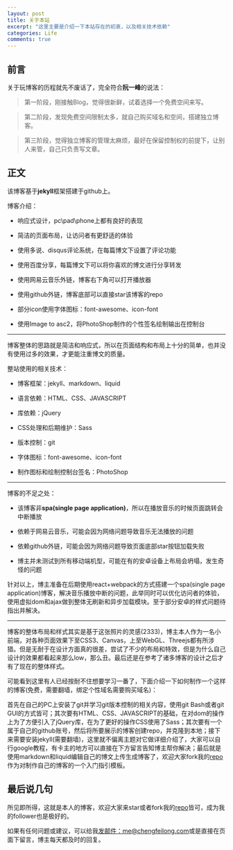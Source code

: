 ```yaml
---
layout: post
title: 关于本站
excerpt: "这里主要是介绍一下本站存在的初衷，以及相关技术依赖"
categories: Life
comments: true
---
```


## 前言
关于玩博客的历程就先不废话了，完全符合**阮一峰**的说法：

> 第一阶段，刚接触Blog，觉得很新鲜，试着选择一个免费空间来写。   

> 第二阶段，发现免费空间限制太多，就自己购买域名和空间，搭建独立博客。   

> 第三阶段，觉得独立博客的管理太麻烦，最好在保留控制权的前提下，让别人来管，自己只负责写文章。

## 正文
该博客基于**jekyll**框架搭建于github上。

博客介绍：  

- 响应式设计，pc\pad\phone上都有良好的表现  

- 简洁的页面布局，让访问者有更舒适的体验  

- 使用多说、disqus评论系统，在每篇博文下设置了评论功能  

- 使用百度分享，每篇博文下可以将你喜欢的博文进行分享转发  

- 使用网易云音乐外链，博客右下角可以打开播放器  

- 使用github外链，博客底部可以直接star该博客的repo  

- 部分icon使用字体图标：font-awesome、icon-font  

- 使用Image to asc2，将PhotoShop制作的个性签名绘制输出在控制台

***

博客整体的思路就是简洁和响应式，所以在页面结构和布局上十分的简单，也并没有使用过多的效果，才更能注重博文的质量。

整站使用的相关技术：  

- 博客框架：jekyll、markdown、liquid  

- 语言依赖：HTML、CSS、JAVASCRIPT  

- 库依赖：jQuery  

- CSS处理和后期维护：Sass  

- 版本控制：git  

- 字体图标：font-awesome、icon-font  

- 制作图标和绘制控制台签名：PhotoShop

***

博客的不足之处：

- 该博客非**spa(single page application)**，所以在播放音乐的时候页面跳转会中断播放

- 依赖于网易云音乐，可能会因为网络问题导致音乐无法播放的问题

- 依赖github外链，可能会因为网络问题导致页面底部star按钮加载失败

- 博主并未测试到所有移动端机型，可能在有的安卓设备上布局会坍塌，发生奇怪的问题

针对以上，博主准备在后期使用react+webpack的方式搭建一个spa(single page application)博客，解决音乐播放中断的问题，此举同时可以优化访问者的体验，使用虚拟dom和ajax做到整体无刷新和异步加载模块。至于部分安卓的样式问题待指出并解决。

***

博客的整体布局和样式其实是基于这张照片的灵感(2333)，博主本人作为一名小前端，对各种页面效果下至CSS3、Canvas，上至WebGL、Threejs都有所涉猎。但是无耐于在设计方面真的很差，尝试了不少的布局和特效，但是为什么自己设计的效果都看起来那么low，那么丑。最后还是在参考了诸多博客的设计之后才有了现在的整体样式。

可能看到这里有人已经按耐不住想要学习一番了，下面介绍一下如何制作一个这样的博客(免费，需要翻墙，绑定个性域名需要购买域名)：

首先在自己的PC上安装了git并学习git版本控制的相关内容，使用git Bash或者git GUI的方式皆可；其次要有HTML、CSS、JAVASCRIPT的基础，在对dom的操作上为了方便引入了jQuery库，在为了更好的操作CSS使用了Sass；其次要有一个属于自己的github账号，然后将所要展示的博客创建repo，并克隆到本地；接下来需要安装jekyll(需要翻墙)，这里就不偏离主题对它做详细介绍了，大家可以自行google教程，有卡主的地方可以直接在下方留言告知博主帮你解决；最后就是使用markdown和liquid编辑自己的博文上传生成博客了，欢迎大家fork我的[repo](https://github.com/wangpengfei15975/wangpengfei15975.github.io)作为对制作自己的博客的一个入门指引模板。

## 最后说几句
所见即所得，这就是本人的博客，欢迎大家来star或者fork我的[repo](https://github.com/wangpengfei15975/wangpengfei15975.github.io)皆可，成为我的follower也是极好的。

如果有任何问题或建议，可以给我[发邮件：me@chengfeilong.com](mailto:me@chengfeilong.com)或是直接在页面下留言，博主每天都及时的回复。
